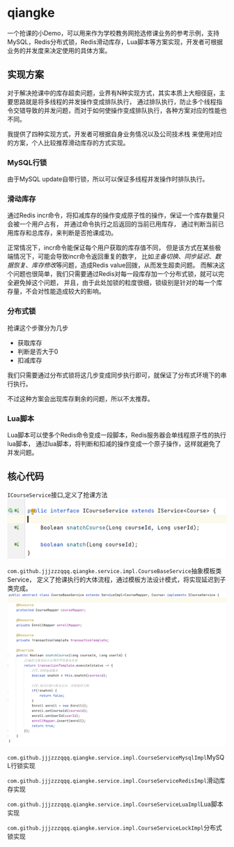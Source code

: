 # qiangke
一个抢课的小Demo，可以用来作为学校教务网抢选修课业务的参考示例，支持MySQL，Redis分布式锁，Redis滑动库存，Lua脚本等方案实现，开发者可根据业务的并发度来决定使用的具体方案。


## 实现方案
对于解决抢课中的库存超卖问题，业界有N种实现方式，其实本质上大相径庭，主要思路就是将多线程的并发操作变成排队执行，
通过排队执行，防止多个线程指令交错导致的并发问题，而对于如何使操作变成排队执行，各种方案对应的性能也不同。

我提供了四种实现方式，开发者可根据自身业务情况以及公司技术栈 来使用对应的方案，个人比较推荐滑动库存的方式实现。
### MySQL行锁
由于MySQL update自带行锁，所以可以保证多线程并发操作时排队执行。
### 滑动库存
通过Redis incr命令，将扣减库存的操作变成原子性的操作，保证一个库存数量只会被一个用户占有，
并通过命令执行之后返回的当前已用库存， 通过判断当前已用库存和总库存，来判断是否抢课成功。

正常情况下，incr命令能保证每个用户获取的库存值不同，
但是该方式在某些极端情况下，可能会导致incr命令返回重复的数字，
比如*主备切换*、*同步延迟*、*数据恢复*、*库存修改*等问题，造成Redis value回拨，从而发生超卖问题。
而解决这个问题也很简单，我们只需要通过Redis对每一段库存加一个分布式锁，就可以完全避免掉这个问题，
并且，由于此处加锁的粒度很细，锁级别是针对的每一个库存量，不会对性能造成较大的影响。
### 分布式锁
抢课这个步骤分为几步
* 获取库存
* 判断是否大于0
* 扣减库存

我们只需要通过分布式锁将这几步变成同步执行即可，就保证了分布式环境下的串行执行。

不过这种方案会出现库存剩余的问题，所以不太推荐。
### Lua脚本
Lua脚本可以使多个Redis命令变成一段脚本，Redis服务器会单线程原子性的执行lua脚本，
通过lua脚本，将判断和扣减的操作变成一个原子操作，这样就避免了并发问题。

## 核心代码

`ICourseService`接口,定义了抢课方法
![img.png](img/ICourseService.png)


`com.github.jjjzzzqqq.qiangke.service.impl.CourseBaseService`抽象模板类Service，
定义了抢课执行的大体流程，通过模板方法设计模式，将实现延迟到子类完成。
![img.png](img/CourseBaseService.png)


`com.github.jjjzzzqqq.qiangke.service.impl.CourseServiceMysqlImpl`MySQL行锁实现

`com.github.jjjzzzqqq.qiangke.service.impl.CourseServiceRedisImpl`滑动库存实现

`com.github.jjjzzzqqq.qiangke.service.impl.CourseServiceLuaImpl`Lua脚本实现

`com.github.jjjzzzqqq.qiangke.service.impl.CourseServiceLockImpl`分布式锁实现